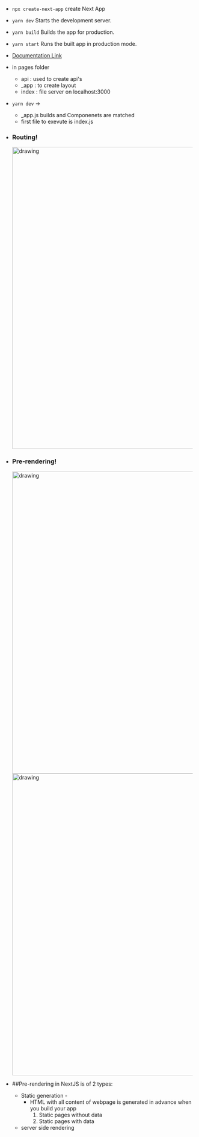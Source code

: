 - ```npx create-next-app```
  create Next App

- ```yarn dev```
  Starts the development server.

- ```yarn build```
  Builds the app for production.

- ```yarn start```
  Runs the built app in production mode.

- [Documentation Link](https://nextjs.org/docs)

- in pages folder

  - api : used to create api's
  - \_app : to create layout
  - index : file server on localhost:3000

- ```yarn dev``` ->
  - \_app.js builds and Componenets are matched
  - first file to exevute is index.js

- ### Routing!

  <img src="https://user-images.githubusercontent.com/52382282/167026647-7f6996d8-97c2-4619-99c1-a125b27fd5d7.JPG" alt="drawing" width="800"/>

- ### Pre-rendering!

  <img src="https://user-images.githubusercontent.com/52382282/167026666-01f8cfe9-8212-41f5-8a43-4368583131f2.JPG" alt="drawing" width="800"/>  
  <img src="https://user-images.githubusercontent.com/52382282/167115162-279107ec-d0ab-4c22-a4cb-3bb9e0162578.png" alt="drawing" width="800"/>
  
- ##Pre-rendering in NextJS is of 2 types: 
  - Static generation - 
    - HTML with all content of webpage is generated in advance when you build your app
      1. Static pages without data
      2. Static pages with data
  - server side rendering
